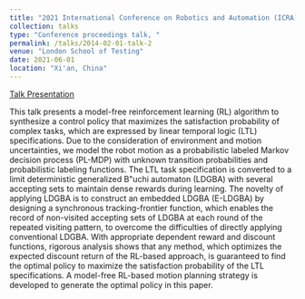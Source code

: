 ```yaml
---
title: "2021 International Conference on Robotics and Automation (ICRA)"
collection: talks
type: "Conference proceedings talk, "
permalink: /talks/2014-02-01-talk-2
venue: "London School of Testing"
date: 2021-06-01
location: "Xi'an, China"
---
```

[Talk Presentation](https://www.youtube.com/watch?v=jVb6a-Wj14g&t=2s)

This talk presents a model-free reinforcement learning (RL) algorithm
to synthesize a control policy that maximizes the satisfaction probability of complex tasks, which are expressed by linear temporal logic (LTL) specifications. Due to the consideration
of environment and motion uncertainties, we model the robot motion
as a probabilistic labeled Markov decision process (PL-MDP) with  unknown transition probabilities and probabilistic labeling functions. The LTL task
specification is converted to a limit deterministic generalized B\"uchi
automaton (LDGBA) with several accepting sets to maintain dense rewards
during learning. The novelty of applying LDGBA is
to construct an embedded LDGBA (E-LDGBA) by designing a synchronous
tracking-frontier function, which enables
the record of non-visited accepting sets of LDGBA at each round
of the repeated visiting pattern, to overcome the difficulties of directly applying conventional LDGBA.
With appropriate dependent reward and discount functions, rigorous
analysis shows that any method, which optimizes the expected discount
return of the RL-based approach, is guaranteed to find the optimal
policy to maximize the satisfaction probability of the LTL specifications.
A model-free RL-based motion planning strategy is developed to generate
the optimal policy in this paper. 
